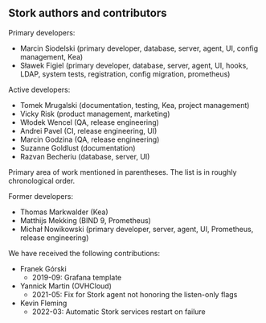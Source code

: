  Stork authors and contributors
------------------------------

Primary developers:

- Marcin Siodelski (primary developer, database, server, agent, UI, config management, Kea)
- Sławek Figiel (primary developer, database, server, agent, UI, hooks, LDAP, system tests,
                 registration, config migration, prometheus)

Active developers:

- Tomek Mrugalski (documentation, testing, Kea, project management)
- Vicky Risk (product management, marketing)
- Włodek Wencel (QA, release engineering)
- Andrei Pavel (CI, release engineering, UI)
- Marcin Godzina (QA, release engineering)
- Suzanne Goldlust (documentation)
- Razvan Becheriu (database, server, UI)

Primary area of work mentioned in parentheses. The list is in
roughly chronological order.

Former developers:

- Thomas Markwalder (Kea)
- Matthijs Mekking (BIND 9, Prometheus)
- Michał Nowikowski (primary developer, server, agent, UI, Prometheus, release engineering)

We have received the following contributions:

 - Franek Górski
   - 2019-09: Grafana template
 - Yannick Martin (OVHCloud)
   - 2021-05: Fix for Stork agent not honoring the listen-only flags
 - Kevin Fleming
   - 2022-03: Automatic Stork services restart on failure

